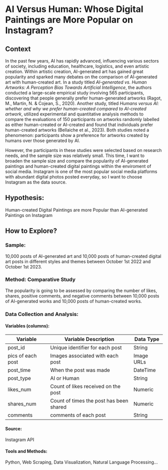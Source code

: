# AI Versus Human: Whose Digital Paintings are More Popular on Instagram?

## Context
In the past few years, AI has rapidly advanced, influencing various sectors of society, including education, healthcare, logistics, and even artistic creation. Within artistic creation, AI-generated art has gained great popularity and sparked many debates on the comparison of AI-generated art with human-created art. In a study titled *AI-generated vs. Human Artworks: A Perception Bias Towards Artificial Intelligence*, the authors conducted a large-scale empirical study involving 565 participants, discovering that people generally prefer human-generated artworks (Ragot, M., Martin, N. & Cojean, S., 2020). Another study, titled *Humans versus AI: whether and why we prefer human-created compared to AI-created artwork*, utilized experimental and quantitative analysis methods to compare the evaluations of 150 participants on artworks randomly labelled as either human-created or AI-created and found that individuals prefer human-created artworks (Bellaiche et al., 2023). Both studies noted a phenomenon: participants show a preference for artworks created by humans over those generated by AI.

However, the participants in these studies were selected based on research needs, and the sample size was relatively small. This time, I want to broaden the sample size and compare the popularity of AI-generated paintings and human-created digital paintings within the enviroment of social media. Instagram is one of the most popular social media platforms with abundant digital photos posted everyday, so I want to choose Instagram as the data source.  

## Hypothesis:
Human-created Digital Paintings are more Popular than AI-generated Paintings on Instagram

## How to Explore?
### Sample: 
10,000 posts of AI-generated art and 10,000 posts of human-created digital art posts in different styles and themes between October 1st 2022 and October 1st 2023. 
### Method: Comparative Study
The popularity is going to be assessed by comparing the number of likes, shares, positive comments, and negative comments between 10,000 posts of AI-generated works and 10,000 posts of human-created works.
### Data Collection and Analysis:
#### Variables (columns):
| Variable        | Variable Description                   | Data Type  |
|----------------------|----------------------------------------|------------|
| post_id              | Unique identifier for each post        | String     |
| pics of each post| Images associated with each post        | Image URLs |
| post_time            | When the post was made        | DateTime   |
| post_type            | AI or Human            | String     |
| likes_num  | Count of likes received on the post     | Numeric    |
| shares_num | Count of times the post has been shared | Numeric    |
| comments             | comments of each post | String    |


#### Source: 
Instagram API
#### Tools and Methods: 
Python, Web Scraping, Data Visualization, Natural Language Processing… 


